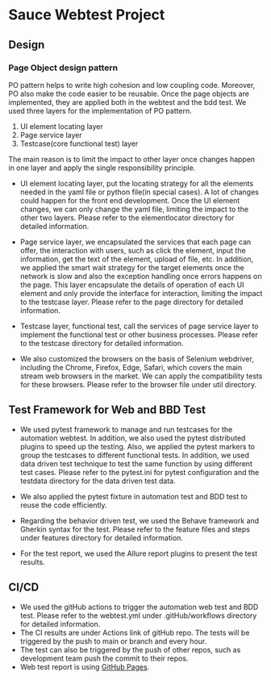 # Sauce Webtest Project

## Design

### Page Object design pattern

PO pattern helps to write high cohesion and low coupling code. Moreover, PO also make the code easier to be reusable. Once the page objects are implemented, they are applied both in the webtest and the bdd test.
We used three layers for the implementation of PO pattern. 

1. UI element locating layer
2. Page service layer
3. Testcase(core functional test) layer

The main reason is to limit the impact to other layer once changes happen in one layer and apply the single responsibility principle.

- UI element locating layer, put the locating strategy for all the elements needed in the yaml file or python file(in special cases). A lot of changes could happen for the front end development. Once the UI element changes, we can only change the yaml file, limiting the impact to the other two layers. 
Please refer to the elementlocator directory for detailed information.

- Page service layer, we encapsulated the services that each page can offer, the interaction with users, such as click the element, input the information, get the text of the element, upload of file, etc. In addition, we applied the smart wait strategy for the target elements once the network is slow and also the exception handling once errors happens on the page. This layer encapsulate the details of operation of each UI element and only provide the interface for interaction, limiting the impact to the testcase layer.
Please refer to the page directory for detailed information.

- Testcase layer, functional test, call the services of page service layer to implement the functional test or other business processes.
Please refer to the testcase directory for detailed information.

- We also customized the browsers on the basis of Selenium webdriver, including the Chrome, Firefox, Edge, Safari, which covers the main stream web browsers in the market. We can apply the compatibility tests for these browsers.
Please refer to the browser file under util directory.

## Test Framework for Web and BBD Test

- We used pytest framework to manage and run testcases for the automation webtest. In addition, we also used the pytest distributed plugins to speed up the testing. Also, we applied the pytest markers to group the testcases to different functional tests. In addition, we used data driven test technique to test the same function by using different test cases. 
Please refer to the pytest.ini for pytest configuration and the testdata directory for the data driven test data.

- We also applied the pytest fixture in automation test and BDD test to reuse the code efficiently.
	
- Regarding the behavior driven test, we used the Behave framework and Gherkin syntax for the test. Please refer to the feature files and steps under features directory for detailed information.

- For the test report, we used the  Allure report plugins to present the test results. 
	
## CI/CD
- We used the gitHub actions to trigger the automation web test and BDD test. Please refer to the webtest.yml under .gitHub/workflows directory for detailed information. 
- The CI results are under Actions link of gitHub repo. The tests will be triggered by the push to main or branch and every hour.
- The test can also be triggered by the push of other repos, such as development team push the commit to their repos.
- Web test report is using [GitHub Pages](https://mikezhang-ghf.github.io/sauce_webtest/html/#).

